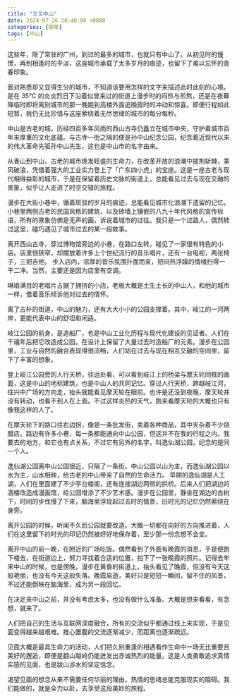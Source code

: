 ```yaml
---
title: "又见中山"
date: 2024-07-26 20:40:00 +0800
categories: [随笔]
tags: [中山]
---
```


这些年，除了常驻的广州，到过的最多的城市，也就只有中山了。从初见时的憧憬，再到相逢时的平淡，这座城市承载了太多岁月的痕迹，也留下了难以忘怀的青春印象。


面对熟悉却又显得生分的城市，不知道该要用怎样的文字来描述此时此刻的心境。是在 35℃ 的炎炎烈日下沿着似曾来过的街道上漫步时的闷热与煎熬，还是在夜幕降临时即将离别城市的那一晚跑到高楼外面追晚霞时的冲动和惊喜。即便行程如此短暂，我仍无比珍惜与这座萦绕着无尽思绪的城市的每分每秒。


中山是古老的城，历经四百多年风雨的西山古寺仍矗立在城市中央，守护着城市百年来厚重的文化底蕴。与古寺一街之隔的便是孙中山纪念公园，纪念着近现代以来的伟大革命先驱孙中山先生，这也是中山市的名字由来。


从香山到中山，古老的城市焕发旺盛的生命力，在改革开放的浪潮中披荆斩棘，乘风破浪，凭借着强大的工业实力登上了「广东四小虎」的宝座。这是一座古老与现代相得益彰的城市，于是在保留着历史文脉的街道上，总能看见过去与现在交融的景象，似乎让人走进了时空交错的旅程。


漫步在大街小巷中，循着斑驳的岁月的痕迹，总能看见城市化浪潮下遗留的记忆。小巷里两侧古老的民国风格的建筑，以及砖墙上镶嵌的八九十年代风格的宣传标语，所有的景象仿佛是无声的画，诉说着城市的过往。我只是一个过路人，偶然转过这里，碰巧遇见了城市过去的某一段故事。


离开西山古寺，穿过博物馆旁边的小巷，在路口左转，碰见了一家很有特色的小店。店里很狭窄，却摆放着许多上个世纪流行的音乐唱片，还有一台电视，两张椅子，三把吉他。 步入店内，浓厚的音乐氛围扑面而来，把闷热浮躁的情绪扫得一干二净。当然，主要还是因为店里有空调。


琳琅满目的老唱片占据了拥挤的小店，老板大概是土生土长的中山人，和他的城市一样，借着音乐倾诉他对过去的情怀。


离了古朴的街道，中山的魅力，还有大大小小的公园支撑着。其中，岐江的一河两岸，更能代表中山的舒坦和闲适。


岐江公园的前身，是造船厂，也是中山工业化历程与现代化建设的见证者。人们在千禧年后把它改造成公园，在设计上保留了大量过去时造船厂的元素。漫步在公园里，工业与自然的融合表现得很流畅，人们站在过去与现在相互交融的空间里，留下了丰富的想象。


登上岐江公园旁的人行天桥，往远处看，可以看到岐江上的桥梁与摩天轮同框的画面，这是中山的地标建筑，也是中山人的共同记忆。穿过人行天桥，跨越岐江河，往兴中广场的方向走，抬头就能看见摩天轮在眼前。也许是还没到夜晚，摩天轮并没有转动，也看不到人在上面。不过这样炎热的天气，跑来看摩天轮的大概也只有像我这样的人了。


在摩天轮下的路口往右边拐，像是一条批发街，卖着各种商品，其中夹杂着不少烧腊店。路边有许多小巷，每一条都能通向中山公园，但这并不在我的行程之内。我要去的地方，和它也有点关系，不过它有另外的名字，叫逸仙湖公园，纪念的是同一个人。


逸仙湖公园离中山公园很近，只隔了一条街。中山公园以山为主，而逸仙湖公园以水为主，山水相映，给古老的中山带来了自然的生命活力。
早期的逸仙湖是人工湖，人们在里面建了不少亭台楼阁，还有连接湖边两侧的拱桥。后来人们把湖边的酒楼改造成漫画馆，给公园增添了不少艺术感。漫步在公园里，静坐在湖边的古树下，时间的步伐慢了下来，脑海里浮现起过去时的情景，旧时光的记忆仍然萦绕在身旁。


离开公园的时候，听闻不久后公园就要改造。大概一切都在向好的方向推进着，人们在这里留下的时光的印记仍然被好好地保存着，至少那一份念想不会变。


离开中山的前一晚，在附近的广场吃饭。偶然看到了外面有晚霞的消息，于是便跑下楼去，在街道边上，努力寻找着合适的位置，拍下了一张晚霞的照片。记得去年来中山的时候，也是傍晚，漫步在黄昏的街道上，抬头看见了晚霞，但没有今天这般艳丽，也没有今天这般失落。晚霞易逝，美好只是短短一瞬间，留不住的风景，不过还能倒映在脑海里，成为另一段回忆。


在决定来中山之前，并没有考虑太多，也没有做什么准备。大概是想来看看，有念想，就来了。


人们把自己的生活与互联网深度融合，所有的交流似乎都通过线上来实现，于是见面变得越来越艰难。推心置腹的交流逐渐减少，而距离也逐渐疏远。


见面大概是最具生命力的活动，人们把久别重逢的相遇看作生命中一场无比重要且美好的邂逅，即便是翻山越岭仍能迸发出赤诚热烈的能量。这是人类勇敢追求真情实感的见面，也是跋山涉水的坚定信念。


渴望见面的想念从来不需要任何华丽的理由，热情的思绪总能克服现实的阻碍。我们能做的，就是全力以赴，去享受这段美妙的旅程。